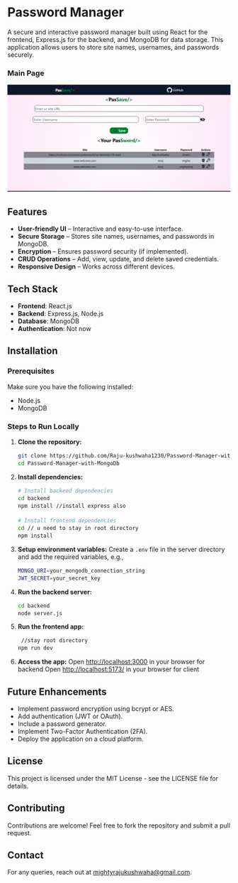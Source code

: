 # Password Manager

A secure and interactive password manager built using React for the frontend, Express.js for the backend, and MongoDB for data storage. This application allows users to store site names, usernames, and passwords securely.
### Main Page
![Login Page](./public/app-screen.png)


## Features

- **User-friendly UI** – Interactive and easy-to-use interface.
- **Secure Storage** – Stores site names, usernames, and passwords in MongoDB.
- **Encryption** – Ensures password security (if implemented).
- **CRUD Operations** – Add, view, update, and delete saved credentials.
- **Responsive Design** – Works across different devices.

## Tech Stack

- **Frontend**: React.js
- **Backend**: Express.js, Node.js
- **Database**: MongoDB
- **Authentication**:  Not now

## Installation

### Prerequisites
Make sure you have the following installed:
- Node.js
- MongoDB

### Steps to Run Locally

1. **Clone the repository:**
   ```sh
   git clone https://github.com/Raju-kushwaha1230/Password-Manager-with-MongoDb
   cd Password-Manager-with-MongoDb
   ```

2. **Install dependencies:**
   ```sh
   # Install backend dependencies
   cd backend
   npm install //install express also 

   # Install frontend dependencies
   cd // u need to stay in root directory 
   npm install
   ```

3. **Setup environment variables:**
   Create a `.env` file in the server directory and add the required variables, e.g.,
   ```sh
   MONGO_URI=your_mongodb_connection_string
   JWT_SECRET=your_secret_key
   ```

4. **Run the backend server:**
   ```sh
   cd backend
   node server.js
   ```

5. **Run the frontend app:**
   ```sh
    //stay root directory
   npm run dev
   ```

6. **Access the app:**
   Open [http://localhost:3000](http://localhost:3000) in your browser for backend
   Open [http://localhost:5173/](http://localhost:5173/) in your browser for client

## Future Enhancements

- Implement password encryption using bcrypt or AES.
- Add authentication (JWT or OAuth).
- Include a password generator.
- Implement Two-Factor Authentication (2FA).
- Deploy the application on a cloud platform.

## License

This project is licensed under the MIT License - see the LICENSE file for details.

## Contributing

Contributions are welcome! Feel free to fork the repository and submit a pull request.

## Contact

For any queries, reach out at [mightyrajukushwaha@gmail.com](mailto:your-email@example.com).

